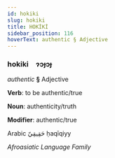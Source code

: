 ```yaml
---
id: hokiki
slug: hokiki
title: HOKİKİ
sidebar_position: 116
hoverText: authentic § Adjective
---
```


### hokiki&emsp;<span kind="abugida">ɂɔɟɔɟ</span>

*authentic* **§** Adjective

**Verb**: to be authentic/true

**Noun**: authenticity/truth

**Modifier**: authentic/true

Arabic حَقِيقِيّ ḥaqīqiyy 

*Afroasiatic Language Family*